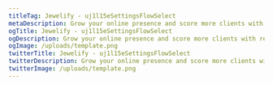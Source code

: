 ```yaml
---
titleTag: Jewelify - uj1l15eSettingsFlowSelect
metaDescription: Grow your online presence and score more clients with responsive and user-friendly websites.
ogTitle: Jewelify - uj1l15eSettingsFlowSelect
ogDescription: Grow your online presence and score more clients with responsive and user-friendly websites.
ogImage: /uploads/template.png
twitterTitle: Jewelify - uj1l15eSettingsFlowSelect
twitterDescription: Grow your online presence and score more clients with responsive and user-friendly websites.
twitterImage: /uploads/template.png
---
```

